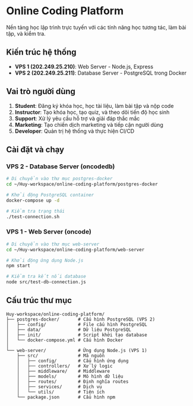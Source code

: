 # Online Coding Platform

Nền tảng học lập trình trực tuyến với các tính năng học tương tác, làm bài tập, và kiểm tra.

## Kiến trúc hệ thống

- **VPS 1 (202.249.25.210)**: Web Server - Node.js, Express
- **VPS 2 (202.249.25.211)**: Database Server - PostgreSQL trong Docker

## Vai trò người dùng

1. **Student**: Đăng ký khóa học, học tài liệu, làm bài tập và nộp code
2. **Instructor**: Tạo khóa học, tạo quiz, và theo dõi tiến độ học sinh
3. **Support**: Xử lý yêu cầu hỗ trợ và giải đáp thắc mắc
4. **Marketing**: Tạo chiến dịch marketing và tiếp cận người dùng
5. **Developer**: Quản trị hệ thống và thực hiện CI/CD

## Cài đặt và chạy

### VPS 2 - Database Server (oncodedb)

```bash
# Di chuyển vào thư mục postgres-docker
cd ~/Huy-workspace/online-coding-platform/postgres-docker

# Khởi động PostgreSQL container
docker-compose up -d

# Kiểm tra trạng thái
./test-connection.sh
```

### VPS 1 - Web Server (oncode)

```bash
# Di chuyển vào thư mục web-server
cd ~/Huy-workspace/online-coding-platform/web-server

# Khởi động ứng dụng Node.js
npm start

# Kiểm tra kết nối database
node src/test-db-connection.js
```

## Cấu trúc thư mục

```
Huy-workspace/online-coding-platform/
├── postgres-docker/       # Cấu hình PostgreSQL (VPS 2)
│   ├── config/            # File cấu hình PostgreSQL
│   ├── data/              # Dữ liệu PostgreSQL
│   ├── init/              # Script khởi tạo database
│   └── docker-compose.yml # Cấu hình Docker
│
└── web-server/            # Ứng dụng Node.js (VPS 1)
    ├── src/               # Mã nguồn
    │   ├── config/        # Cấu hình ứng dụng
    │   ├── controllers/   # Xử lý logic
    │   ├── middleware/    # Middleware
    │   ├── models/        # Mô hình dữ liệu
    │   ├── routes/        # Định nghĩa routes
    │   ├── services/      # Dịch vụ
    │   └── utils/         # Tiện ích
    └── package.json       # Cấu hình npm
```

